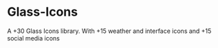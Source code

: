 # Glass-Icons
A +30 Glass Icons library. With +15 weather and interface icons and +15 social media icons
